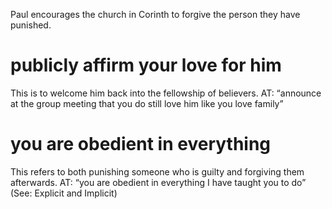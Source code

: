 Paul encourages the church in Corinth to forgive the person they have punished.
#  publicly affirm your love for him 
This is to welcome him back into the fellowship of
believers. AT: “announce at the group meeting that you do still love him like you love
family”
#  you are obedient in everything 
This refers to both punishing someone who is guilty
and forgiving them afterwards. AT: “you are obedient in everything I have taught you to
do” (See: Explicit and Implicit)


